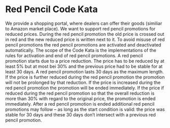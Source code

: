 # Red Pencil Code Kata

We provide a shopping portal, where dealers can offer their goods (similiar to Amazon market place). We want to support red pencil promotions for reduced prices. During the red pencil promotion the old price is crossed out in red and the new reduced price is written next to it.
To avoid misuse of red pencil promotions the red pencil promotions are activated and deactivated automatically.
The scope of the Code Kata is the implementations of the rules for activation and end of red pencil promotions.
A red pencil promotion starts due to a price reduction. The price has to be reduced by at least 5% but at most bei 30% and the previous price had to be stable for at least 30 days.
A red pencil promotion lasts 30 days as the maximum length.
If the price is further reduced during the red pencil promotion the promotion will not be prolonged by that reduction.
If the price is increased during the red pencil promotion the promotion will be ended immediately.
If the price if reduced during the red pencil promotion so that the overall reduction is more than 30% with regard to the original price, the promotion is ended immediately.
After a red pencil promotion is ended additional red pencil promotions may follow – as long as the start condition is valid: the price was stable for 30 days and these 30 days don’t intersect with a previous red pencil promotion.
